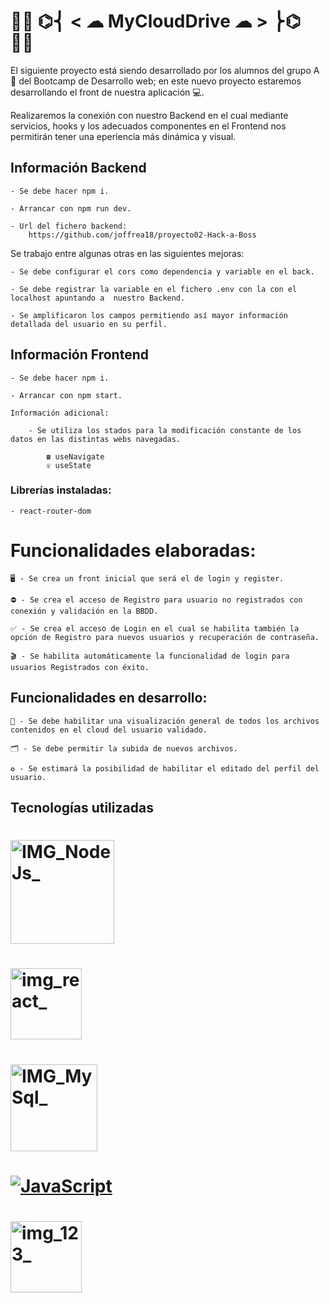 #     👨‍💻 **********************************⌬⎨ < ☁ MyCloudDrive ☁ > ⎬⌬********************************** 👨‍💻


El siguiente proyecto está siendo desarrollado por los alumnos del grupo A 📝 del Bootcamp de Desarrollo web; en este nuevo proyecto estaremos desarrollando el front de nuestra aplicación 💻.

Realizaremos la conexión con nuestro Backend en el cual mediante servicios, hooks y los adecuados componentes en el Frontend nos permitirán tener una eperiencia más dinámica y visual.


## Información Backend

    - Se debe hacer npm i.
    
    - Arrancar con npm run dev.

    - Url del fichero backend:
        https://github.com/joffrea18/proyecto02-Hack-a-Boss

Se trabajo entre algunas otras en las siguientes mejoras:

    - Se debe configurar el cors como dependencia y variable en el back.
    
    - Se debe registrar la variable en el fichero .env con la con el localhost apuntando a  nuestro Backend.
    
    - Se amplificaron los campos permitiendo así mayor información detallada del usuario en su perfil.


## Información Frontend

    - Se debe hacer npm i.
    
    - Arrancar con npm start.

    Información adicional:
    
        - Se utiliza los stados para la modificación constante de los datos en las distintas webs navegadas.
        
            ☎︎ useNavigate
            ☏ useState


### Librerías instaladas:

    - react-router-dom


# Funcionalidades elaboradas:


    🖥️ - Se crea un front inicial que será el de login y register.
    
    ⛔️ - Se crea el acceso de Registro para usuario no registrados con conexión y validación en la BBDD.
    
    ✅ - Se crea el acceso de Login en el cual se habilita también la opción de Registro para nuevos usuarios y recuperación de contraseña.
    
    🎬 - Se habilita automáticamente la funcionalidad de login para usuarios Registrados con éxito.
    

## Funcionalidades en desarrollo:

    👀 - Se debe habilitar una visualización general de todos los archivos contenidos en el cloud del usuario validado.
    
    🗂️ - Se debe permitir la subida de nuevos archivos.
    
    ♻︎ - Se estimará la posibilidad de habilitar el editado del perfil del usuario.




## Tecnologías utilizadas


# <img width="166" alt="IMG_NodeJs_" src="https://user-images.githubusercontent.com/123706095/236196535-2783aca6-aaee-4675-8501-f35ee35d1a5b.png">

# <img width="114" alt="img_react_" src="https://camo.githubusercontent.com/48d099290b4cb2d7937bcd96e8497cf1845b54a810a6432c70cf944b60b40c77/68747470733a2f2f7261776769742e636f6d2f676f72616e67616a69632f72656163742d69636f6e732f6d61737465722f72656163742d69636f6e732e737667">


# <img width="139" alt="IMG_MySql_" src="https://user-images.githubusercontent.com/123706095/236196551-452673a1-6f0e-4693-8c37-8fbbb3067788.png">

# [![JavaScript](https://img.shields.io/badge/JavaScript-F7DF1E?style=for-the-badge&logo=javascript&logoColor=white&labelColor=101010)]()

# <img width="114" alt="img_123_" src="https://github.com/rto1991/proyecto02-Hack-a-Boss/assets/123706095/cca98819-db13-4f4d-ab25-918de9d27064">







